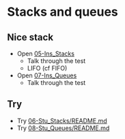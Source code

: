 # Stacks and queues

## Nice stack

- Open [05-Ins_Stacks](../../01-Activities/05-Ins_Stacks)
  - Talk through the test
  - LIFO (cf FIFO)
- Open [07-Ins_Queues](../../01-Activities/07-Ins_Queues)
  - Talk through the test

## Try

- Try [06-Stu_Stacks/README.md](../../01-Activities/06-Stu_Stacks/README.md)
- Try [08-Stu_Queues/README.md](../../01-Activities/08-Stu_Queues/README.md)
